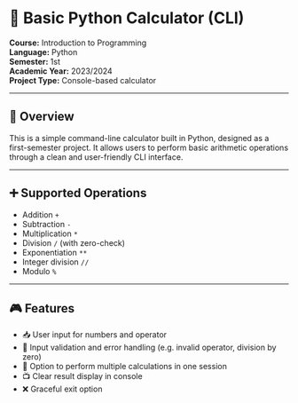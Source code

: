 # 🧮 Basic Python Calculator (CLI)

**Course:** Introduction to Programming  
**Language:** Python  
**Semester:** 1st  
**Academic Year:** 2023/2024  
**Project Type:** Console-based calculator

---

## 📌 Overview

This is a simple command-line calculator built in Python, designed as a first-semester project. It allows users to perform basic arithmetic operations through a clean and user-friendly CLI interface.

---

## ➕ Supported Operations

- Addition `+`
- Subtraction `-`
- Multiplication `*`
- Division `/` (with zero-check)
- Exponentiation `**`
- Integer division `//`
- Modulo `%`

---

## 🎮 Features

- 📥 User input for numbers and operator  
- 🧠 Input validation and error handling (e.g. invalid operator, division by zero)  
- 🔁 Option to perform multiple calculations in one session  
- 📺 Clear result display in console  
- ❌ Graceful exit option
